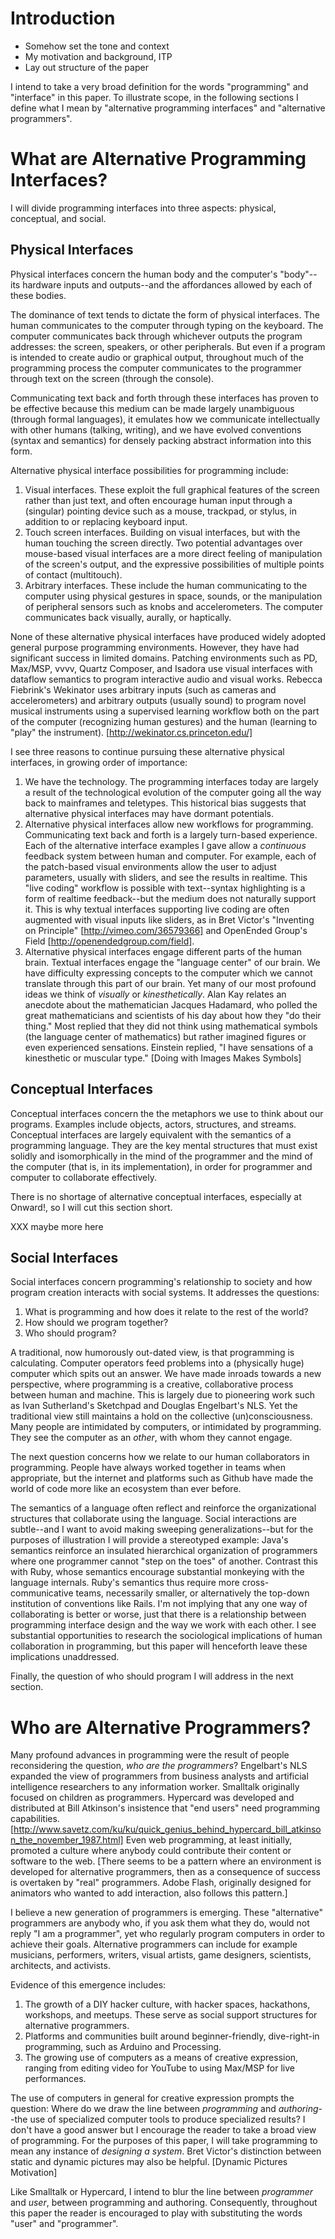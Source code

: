 # Introduction

* Somehow set the tone and context
* My motivation and background, ITP
* Lay out structure of the paper

I intend to take a very broad definition for the words "programming" and "interface" in this paper. To illustrate scope, in the following sections I define what I mean by "alternative programming interfaces" and "alternative programmers".

# What are Alternative Programming Interfaces?

I will divide programming interfaces into three aspects: physical, conceptual, and social.

## Physical Interfaces

Physical interfaces concern the human body and the computer's "body"--its hardware inputs and outputs--and the affordances allowed by each of these bodies.

The dominance of text tends to dictate the form of physical interfaces. The human communicates to the computer through typing on the keyboard. The computer communicates back through whichever outputs the program addresses: the screen, speakers, or other peripherals. But even if a program is intended to create audio or graphical output, throughout much of the programming process the computer communicates to the programmer through text on the screen (through the console).

Communicating text back and forth through these interfaces has proven to be effective because this medium can be made largely unambiguous (through formal languages), it emulates how we communicate intellectually with other humans (talking, writing), and we have evolved conventions (syntax and semantics) for densely packing abstract information into this form.

Alternative physical interface possibilities for programming include:

1. Visual interfaces. These exploit the full graphical features of the screen rather than just text, and often encourage human input through a (singular) pointing device such as a mouse, trackpad, or stylus, in addition to or replacing keyboard input.
2. Touch screen interfaces. Building on visual interfaces, but with the human touching the screen directly. Two potential advantages over mouse-based visual interfaces are a more direct feeling of manipulation of the screen's output, and the expressive possibilities of multiple points of contact (multitouch).
3. Arbitrary interfaces. These include the human communicating to the computer using physical gestures in space, sounds, or the manipulation of peripheral sensors such as knobs and accelerometers. The computer communicates back visually, aurally, or haptically.

None of these alternative physical interfaces have produced widely adopted general purpose programming environments. However, they have had significant success in limited domains. Patching environments such as PD, Max/MSP, vvvv, Quartz Composer, and Isadora use visual interfaces with dataflow semantics to program interactive audio and visual works. Rebecca Fiebrink's Wekinator uses arbitrary inputs (such as cameras and accelerometers) and arbitrary outputs (usually sound) to program novel musical instruments using a supervised learning workflow both on the part of the computer (recognizing human gestures) and the human (learning to "play" the instrument). [http://wekinator.cs.princeton.edu/]

I see three reasons to continue pursuing these alternative physical interfaces, in growing order of importance:

1. We have the technology. The programming interfaces today are largely a result of the technological evolution of the computer going all the way back to mainframes and teletypes. This historical bias suggests that alternative physical interfaces may have dormant potentials.
2. Alternative physical interfaces allow new workflows for programming. Communicating text back and forth is a largely turn-based experience. Each of the alternative interface examples I gave allow a *continuous* feedback system between human and computer. For example, each of the patch-based visual environments allow the user to adjust parameters, usually with sliders, and see the results in realtime. This "live coding" workflow is possible with text--syntax highlighting is a form of realtime feedback--but the medium does not naturally support it. This is why textual interfaces supporting live coding are often augmented with visual inputs like sliders, as in Bret Victor's "Inventing on Principle" [http://vimeo.com/36579366] and OpenEnded Group's Field [http://openendedgroup.com/field].
3. Alternative physical interfaces engage different parts of the human brain. Textual interfaces engage the "language center" of our brain. We have difficulty expressing concepts to the computer which we cannot translate through this part of our brain. Yet many of our most profound ideas we think of *visually* or *kinesthetically*. Alan Kay relates an anecdote about the mathematician Jacques Hadamard, who polled the great mathematicians and scientists of his day about how they "do their thing." Most replied that they did not think using mathematical symbols (the language center of mathematics) but rather imagined figures or even experienced sensations. Einstein replied, "I have sensations of a kinesthetic or muscular type." [Doing with Images Makes Symbols]

## Conceptual Interfaces

Conceptual interfaces concern the the metaphors we use to think about our programs. Examples include objects, actors, structures, and streams. Conceptual interfaces are largely equivalent with the semantics of a programming language. They are the key mental structures that must exist solidly and isomorphically in the mind of the programmer and the mind of the computer (that is, in its implementation), in order for programmer and computer to collaborate effectively.

There is no shortage of alternative conceptual interfaces, especially at Onward!, so I will cut this section short.

XXX maybe more here

## Social Interfaces

Social interfaces concern programming's relationship to society and how program creation interacts with social systems. It addresses the questions:

1. What is programming and how does it relate to the rest of the world?
2. How should we program together?
3. Who should program?

A traditional, now humorously out-dated view, is that programming is calculating. Computer operators feed problems into a (physically huge) computer which spits out an answer. We have made inroads towards a new perspective, where programming is a creative, collaborative process between human and machine. This is largely due to pioneering work such as Ivan Sutherland's Sketchpad and Douglas Engelbart's NLS. Yet the traditional view still maintains a hold on the collective (un)consciousness. Many people are intimidated by computers, or intimidated by programming. They see the computer as an *other*, with whom they cannot engage.

The next question concerns how we relate to our human collaborators in programming. People have always worked together in teams when appropriate, but the internet and platforms such as Github have made the world of code more like an ecosystem than ever before.

The semantics of a language often reflect and reinforce the organizational structures that collaborate using the language. Social interactions are subtle--and I want to avoid making sweeping generalizations--but for the purposes of illustration I will provide a stereotyped example: Java's semantics reinforce an insulated hierarchical organization of programmers where one programmer cannot "step on the toes" of another. Contrast this with Ruby, whose semantics encourage substantial monkeying with the language internals. Ruby's semantics thus require more cross-communicative teams, necessarily smaller, or alternatively the top-down institution of conventions like Rails. I'm not implying that any one way of collaborating is better or worse, just that there is a relationship between programming interface design and the way we work with each other. I see substantial opportunities to research the sociological implications of human collaboration in programming, but this paper will henceforth leave these implications unaddressed.

Finally, the question of who should program I will address in the next section.

# Who are Alternative Programmers?

Many profound advances in programming were the result of people reconsidering the question, *who are the programmers*? Engelbart's NLS expanded the view of programmers from business analysts and artificial intelligence researchers to any information worker. Smalltalk originally focused on children as programmers. Hypercard was developed and distributed at Bill Atkinson's insistence that "end users" need programming capabilities. [http://www.savetz.com/ku/ku/quick_genius_behind_hypercard_bill_atkinson_the_november_1987.html] Even web programming, at least initially, promoted a culture where anybody could contribute their content or software to the web. [There seems to be a pattern where an environment is developed for alternative programmers, then as a consequence of success is overtaken by "real" programmers. Adobe Flash, originally designed for animators who wanted to add interaction, also follows this pattern.]

I believe a new generation of programmers is emerging. These "alternative" programmers are anybody who, if you ask them what they do, would not reply "I am a programmer", yet who regularly program computers in order to achieve their goals. Alternative programmers can include for example musicians, performers, writers, visual artists, game designers, scientists, architects, and activists.

Evidence of this emergence includes:

1. The growth of a DIY hacker culture, with hacker spaces, hackathons, workshops, and meetups. These serve as social support structures for alternative programmers.
2. Platforms and communities built around beginner-friendly, dive-right-in programming, such as Arduino and Processing.
3. The growing use of computers as a means of creative expression, ranging from editing video for YouTube to using Max/MSP for live performances.

The use of computers in general for creative expression prompts the question: Where do we draw the line between *programming* and *authoring*--the use of specialized computer tools to produce specialized results? I don't have a good answer but I encourage the reader to take a broad view of programming. For the purposes of this paper, I will take programming to mean any instance of *designing a system*. Bret Victor's distinction between static and dynamic pictures may also be helpful. [Dynamic Pictures Motivation]

Like Smalltalk or Hypercard, I intend to blur the line between *programmer* and *user*, between programming and authoring. Consequently, throughout this paper the reader is encouraged to play with substituting the words "user" and "programmer".